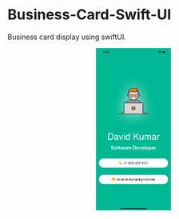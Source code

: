 # Business-Card-Swift-UI

Business card display using swiftUI.

<p align="center">
  <img width="150" src="display_image.png">
</p>
